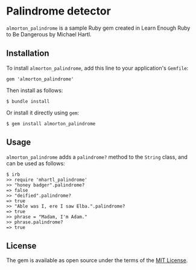 # Palindrome detector

`almorton_palindrome` is a sample Ruby gem created in Learn Enough Ruby to Be Dangerous by Michael Hartl.

## Installation

To install `almorton_palindrome`, add this line to your application's `Gemfile`:

```
gem 'almorton_palindrome'
```

Then install as follows:

```
$ bundle install
```

Or install it directly using `gem`:

```
$ gem install almorton_palindrome
```

## Usage

`almorton_palindrome` adds a `palindrome?` method to the `String` class, and can be used as follows:

```
$ irb
>> require 'mhartl_palindrome'
>> "honey badger".palindrome?
=> false
>> "deified".palindrome?
=> true
>> "Able was I, ere I saw Elba.".palindrome?
=> true
>> phrase = "Madam, I'm Adam."
>> phrase.palindrome?
=> true
```

## License

The gem is available as open source under the terms of the [MIT License](https://opensource.org/licenses/MIT).
